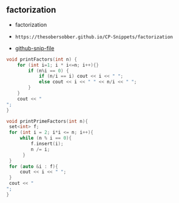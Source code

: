 
## factorization

- factorization
- ```
  https://thesobersobber.github.io/CP-Snippets/factorization
  ```
- [github-snip-file](https://github.com/theSoberSobber/CP-Snippets/blob/main/snippets.json#L470)

```cpp
void printFactors(int n) { 
    for (int i=1; i * i<=n; i++){} 
        if (n%i == 0) { 
            if (n/i == i) cout << i << " "; 
            else cout << i << " " << n/i << " "; 
        } 
    }
    cout << "
";
} 

void printPrimeFactors(int n){
 set<int> f;
 for (int i = 2; i*i <= n; i++){
     while (n % i == 0){
         f.insert(i);
         n /= i;
      }
 }
 for (auto &i : f){
     cout << i << " ";
 }
 cout << "
";
}

```
